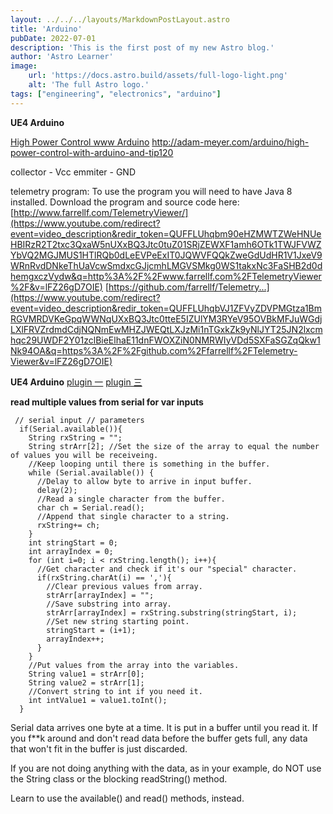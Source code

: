 ```yaml
---
layout: ../../../layouts/MarkdownPostLayout.astro
title: 'Arduino'
pubDate: 2022-07-01
description: 'This is the first post of my new Astro blog.'
author: 'Astro Learner'
image:
    url: 'https://docs.astro.build/assets/full-logo-light.png'
    alt: 'The full Astro logo.'
tags: ["engineering", "electronics", "arduino"]
---
```

**UE4 Arduino**

[High Power Control www Arduino](http://adam-meyer.com/arduino/high-power-control-with-arduino-and-tip120)
http://adam-meyer.com/arduino/high-power-control-with-arduino-and-tip120

collector - Vcc
emmiter - GND


telemetry program:
To use the program you will need to have Java 8 installed. Download the program and source code here: [http://www.farrellf.com/TelemetryViewer/](https://www.youtube.com/redirect?event=video_description&redir_token=QUFFLUhqbm90eHZMWTZWeHNUeHBIRzR2T2txc3QxaW5nUXxBQ3Jtc0tuZ01SRjZEWXF1amh6OTk1TWJFVWZYbVQ2MGJMUS1HTlRQb0dLeEVPeExIT0JQWVFQQkZweGdUdHR1V1JxeV9WRnRvdDNkeThUaVcwSmdxcGJjcmhLMGVSMkg0WS1takxNc3FaSHB2d0dhemgxczVydw&q=http%3A%2F%2Fwww.farrellf.com%2FTelemetryViewer%2F&v=lFZ26gD7OIE) [https://github.com/farrellf/Telemetry...](https://www.youtube.com/redirect?event=video_description&redir_token=QUFFLUhqbVJ1ZFVyZDVPMGtza1BmRGVMRDVKeGpqWWNqUXxBQ3Jtc0tteE5IZUlYM3RYeV95OVBkMFJuWGdjLXlFRVZrdmdCdjNQNmEwMHZJWEQtLXJzMi1nTGxkZk9yNlJYT25JN2lxcmhqc29UWDF2Y01zclBieElhaE11dnFWOXZiN0NMRWIyVDd5SXFaSGZqQkw1Nk94OA&q=https%3A%2F%2Fgithub.com%2Ffarrellf%2FTelemetry-Viewer&v=lFZ26gD7OIE)

**UE4 Arduino**
[plugin 一](https://forums.unrealengine.com/t/free-windows-only-ue4duino-2-arduino-com-port-communication/95217)
[plugin 三](https://forums.unrealengine.com/t/new-free-arduino-serial-communication-plugin-serial-com-v3-fork-from-ue4duino/265486)


**read multiple values from serial for var inputs**
```
 // serial input // parameters
  if(Serial.available()){
    String rxString = "";
    String strArr[2]; //Set the size of the array to equal the number of values you will be receiveing.
    //Keep looping until there is something in the buffer.
    while (Serial.available()) {
      //Delay to allow byte to arrive in input buffer.
      delay(2);
      //Read a single character from the buffer.
      char ch = Serial.read();
      //Append that single character to a string.
      rxString+= ch;
    }
    int stringStart = 0;
    int arrayIndex = 0;
    for (int i=0; i < rxString.length(); i++){
      //Get character and check if it's our "special" character.
      if(rxString.charAt(i) == ','){
        //Clear previous values from array.
        strArr[arrayIndex] = "";
        //Save substring into array.
        strArr[arrayIndex] = rxString.substring(stringStart, i);
        //Set new string starting point.
        stringStart = (i+1);
        arrayIndex++;
      }
    }
    //Put values from the array into the variables.
    String value1 = strArr[0];
    String value2 = strArr[1];
    //Convert string to int if you need it.
    int intValue1 = value1.toInt();
  }
```


Serial data arrives one byte at a time. It is put in a buffer until you read it. If you f**k around and don't read data before the buffer gets full, any data that won't fit in the buffer is just discarded.

If you are not doing anything with the data, as in your example, do NOT use the String class or the blocking readString() method.

Learn to use the available() and read() methods, instead.